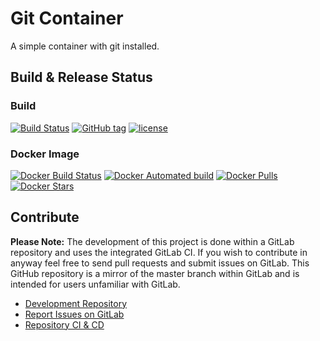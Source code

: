# Git Container

A simple container with git installed.

## Build & Release Status

### Build

[![Build Status](https://gitlab.com/TheYorkshireDev/git-container/badges/master/build.svg)](https://gitlab.com/TheYorkshireDev/git-container/pipelines) [![GitHub tag](https://img.shields.io/github/tag/theyorkshiredev/git-container.svg)](https://github.com/theyorkshiredev/git-container/releases) [![license](https://img.shields.io/github/license/theyorkshiredev/git-container.svg)](https://github.com/theyorkshiredev/git-container/blob/master/LICENCE)

### Docker Image

[![Docker Build Status](https://img.shields.io/docker/build/theyorkshiredev/git-container.svg)](https://hub.docker.com/r/theyorkshiredev/git-container/) [![Docker Automated build](https://img.shields.io/docker/automated/theyorkshiredev/git-container.svg)](https://hub.docker.com/r/theyorkshiredev/git-container/) [![Docker Pulls](https://img.shields.io/docker/pulls/theyorkshiredev/git-container.svg)](https://hub.docker.com/r/theyorkshiredev/git-container/) [![Docker Stars](https://img.shields.io/docker/stars/theyorkshiredev/git-container.svg)](https://hub.docker.com/r/theyorkshiredev/git-container/)

## Contribute

**Please Note:** The development of this project is done within a GitLab repository and uses the integrated GitLab CI. If you wish to contribute in anyway feel free to send pull requests and submit issues on GitLab. This GitHub repository is a mirror of the master branch within GitLab and is intended for users unfamiliar with GitLab.

* [Development Repository](https://gitlab.com/TheYorkshireDev/git-container)
* [Report Issues on GitLab](https://gitlab.com/TheYorkshireDev/git-container/issues)
* [Repository CI & CD](https://gitlab.com/TheYorkshireDev/git-container/pipelines)

